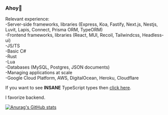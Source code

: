 ### Ahoy👋
Relevant experience: <br>
-Server-side frameworks, libraries (Express, Koa, Fastify, Next.js, Nestjs, Luvit, Lapis, Connect, Prisma ORM, TypeORM) <br>
-Frontend frameworks, libraries (React, MUI, Recoil, Tailwindcss, Headless-ui) <br> 
-JS/TS <br>
-Basic C# <br>
-Rust <br>
-Lua <br>
-Databases (MySQL, Postgres, JSON documents) <br>
-Managing applications at scale <br>
-Google Cloud Platform, AWS, DigitalOcean, Heroku, Cloudflare<br>


If you want to see **INSANE** TypeScript types then [click here](https://github.com/wowjeeez/fivem-kv/blob/master/server/core/database.ts). <br>

I favorize backend. <br>

[![Anurag's GitHub stats](https://github-readme-stats.vercel.app/api?username=wowjeeez&count_private=true&show_icons=true&theme=radical)](https://github.com/anuraghazra/github-readme-stats) <br>

